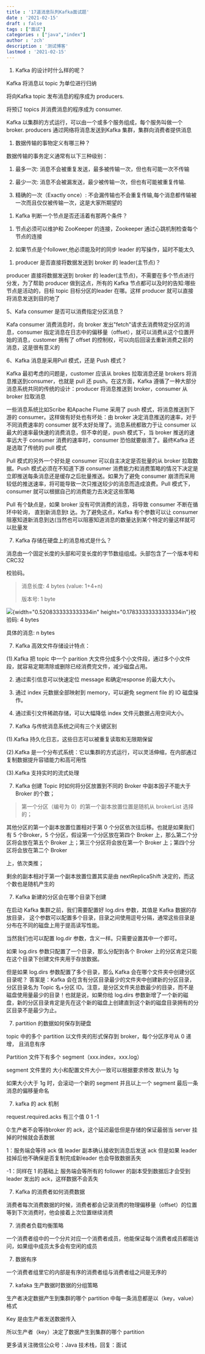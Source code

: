 ```yaml
---
title : '17道消息队列Kafka面试题'
date : '2021-02-15'
draft : false
tags : ["面试"]
categories : ["java","index"]
author : 'zch'
description : '测试博客'
lastmod : '2021-02-15'
---
```


1.  Kafka 的设计时什么样的呢？

Kafka 将消息以 topic 为单位进行归纳

将向Kafka topic 发布消息的程序成为 producers.

将预订 topics 并消费消息的程序成为 consumer.

Kafka 以集群的方式运行，可以由一个或多个服务组成，每个服务叫做一个 broker. producers 通过网络将消息发送到Kafka 集群，集群向消费者提供消息

1.  数据传输的事物定义有哪三种？

数据传输的事务定义通常有以下三种级别：

1.  最多一次: 消息不会被重复发送，最多被传输一次，但也有可能一次不传输

2.  最少一次: 消息不会被漏发送，最少被传输一次，但也有可能被重复传输.

3.  精确的一次（Exactly once）: 不会漏传输也不会重复传输,每个消息都传输被一次而且仅仅被传输一次，这是大家所期望的

<!-- -->

1.  Kafka 判断一个节点是否还活着有那两个条件？

<!-- -->

1.  节点必须可以维护和 ZooKeeper 的连接，Zookeeper 通过心跳机制检查每个节点的连接

2.  如果节点是个follower,他必须能及时的同步 leader 的写操作，延时不能太久

<!-- -->

1.  producer 是否直接将数据发送到 broker 的 leader(主节点)？

producer 直接将数据发送到 broker 的 leader(主节点)，不需要在多个节点进行分发，为了帮助 producer 做到这点，所有的 Kafka 节点都可以及时的告知:哪些节点是活动的，目标 topic 目标分区的leader 在哪。这样 producer 就可以直接将消息发送到目的地了

5、Kafa consumer 是否可以消费指定分区消息？

Kafa consumer 消费消息时，向 broker 发出\"fetch\"请求去消费特定分区的消息，consumer 指定消息在日志中的偏移量（offset），就可以消费从这个位置开始的消息，customer 拥有了 offset 的控制权，可以向后回滚去重新消费之前的消息，这是很有意义的

6、Kafka 消息是采用Pull 模式，还是 Push 模式？

Kafka 最初考虑的问题是，customer 应该从 brokes 拉取消息还是 brokers 将消息推送到consumer，也就是 pull 还 push。在这方面，Kafka 遵循了一种大部分消息系统共同的传统的设计：producer 将消息推送到 broker，consumer 从 broker 拉取消息

一些消息系统比如Scribe 和Apache Flume 采用了 push 模式，将消息推送到下游的 consumer。这样做有好处也有坏处：由 broker 决定消息推送的速率，对于不同消费速率的 consumer 就不太好处理了。消息系统都致力于让 consumer 以最大的速率最快速的消费消息，但不幸的是，push 模式下，当 broker 推送的速率远大于 consumer 消费的速率时，consumer 恐怕就要崩溃了。最终Kafka 还是选取了传统的 pull 模式

Pull 模式的另外一个好处是 consumer 可以自主决定是否批量的从 broker 拉取数据。Push 模式必须在不知道下游 consumer 消费能力和消费策略的情况下决定是立即推送每条消息还是缓存之后批量推送。如果为了避免 consumer 崩溃而采用较低的推送速率，将可能导致一次只推送较少的消息而造成浪费。Pull 模式下，consumer 就可以根据自己的消费能力去决定这些策略

Pull 有个缺点是，如果 broker 没有可供消费的消息，将导致 consumer 不断在循环中轮询， 直到新消息到t 达。为了避免这点，Kafka 有个参数可以让 consumer 阻塞知道新消息到达(当然也可以阻塞知道消息的数量达到某个特定的量这样就可以批量发

7.  Kafka 存储在硬盘上的消息格式是什么？

消息由一个固定长度的头部和可变长度的字节数组组成。头部包含了一个版本号和 CRC32

校验码。

> 消息长度: 4 bytes (value: 1+4+n)
>
> 版本号: 1 byte

![](media/image2.png){width="0.5208333333333334in" height="0.17833333333333334in"}校验码: 4 bytes

具体的消息: n bytes

7.  Kafka 高效文件存储设计特点：

(1).Kafka 把 topic 中一个 parition 大文件分成多个小文件段，通过多个小文件段，就容易定期清除或删除已经消费完文件，减少磁盘占用。

2.  通过索引信息可以快速定位 message 和确定response 的最大大小。

3.  通过 index 元数据全部映射到 memory，可以避免 segment file 的 IO 磁盘操作。

4.  通过索引文件稀疏存储，可以大幅降低 index 文件元数据占用空间大小。

<!-- -->

7.  Kafka 与传统消息系统之间有三个关键区别

(1).Kafka 持久化日志，这些日志可以被重复读取和无限期保留

(2).Kafka 是一个分布式系统：它以集群的方式运行，可以灵活伸缩，在内部通过复制数据提升容错能力和高可用性

(3).Kafka 支持实时的流式处理

7.  Kafka 创建 Topic 时如何将分区放置到不同的 Broker 中副本因子不能大于 Broker 的个数；

> 第一个分区（编号为 0）的第一个副本放置位置是随机从 brokerList 选择的；

其他分区的第一个副本放置位置相对于第 0 个分区依次往后移。也就是如果我们有 5 个Broker，5 个分区，假设第一个分区放在第四个 Broker 上，那么第二个分区将会放在第五个 Broker 上；第三个分区将会放在第一个 Broker 上；第四个分区将会放在第二个 Broker

上，依次类推；

剩余的副本相对于第一个副本放置位置其实是由 nextReplicaShift 决定的，而这个数也是随机产生的

7.  Kafka 新建的分区会在哪个目录下创建

在启动 Kafka 集群之前，我们需要配置好 log.dirs 参数，其值是 Kafka 数据的存放目录， 这个参数可以配置多个目录，目录之间使用逗号分隔，通常这些目录是分布在不同的磁盘上用于提高读写性能。

当然我们也可以配置 log.dir 参数，含义一样。只需要设置其中一个即可。

如果 log.dirs 参数只配置了一个目录，那么分配到各个 Broker 上的分区肯定只能在这个目录下创建文件夹用于存放数据。

但是如果 log.dirs 参数配置了多个目录，那么 Kafka 会在哪个文件夹中创建分区目录呢？ 答案是：Kafka 会在含有分区目录最少的文件夹中创建新的分区目录，分区目录名为 Topic 名+分区 ID。注意，是分区文件夹总数最少的目录，而不是磁盘使用量最少的目录！也就是说，如果你给 log.dirs 参数新增了一个新的磁盘，新的分区目录肯定是先在这个新的磁盘上创建直到这个新的磁盘目录拥有的分区目录不是最少为止。

7.  partition 的数据如何保存到硬盘

topic 中的多个 partition 以文件夹的形式保存到 broker，每个分区序号从 0 递增， 且消息有序

Partition 文件下有多个 segment（xxx.index，xxx.log）

segment 文件里的 大小和配置文件大小一致可以根据要求修改 默认为 1g

如果大小大于 1g 时，会滚动一个新的 segment 并且以上一个 segment 最后一条消息的偏移量命名

7.  kafka 的 ack 机制

request.required.acks 有三个值 0 1 -1

0:生产者不会等待broker 的 ack，这个延迟最低但是存储的保证最弱当 server 挂掉的时候就会丢数据

1：服务端会等待 ack 值 leader 副本确认接收到消息后发送 ack 但是如果 leader 挂掉后他不确保是否复制完成新leader 也会导致数据丢失

-1：同样在 1 的基础上 服务端会等所有的 follower 的副本受到数据后才会受到 leader 发出的 ack，这样数据不会丢失

7.  Kafka 的消费者如何消费数据

消费者每次消费数据的时候，消费者都会记录消费的物理偏移量（offset）的位置等到下次消费时，他会接着上次位置继续消费

7.  消费者负载均衡策略

一个消费者组中的一个分片对应一个消费者成员，他能保证每个消费者成员都能访问，如果组中成员太多会有空闲的成员

7.  数据有序

一个消费者组里它的内部是有序的消费者组与消费者组之间是无序的

7.  kafaka 生产数据时数据的分组策略

生产者决定数据产生到集群的哪个 partition 中每一条消息都是以（key，value）格式

Key 是由生产者发送数据传入

所以生产者（key）决定了数据产生到集群的哪个 partition

更多请关注微信公众号：Java 技术栈，回复：面试
